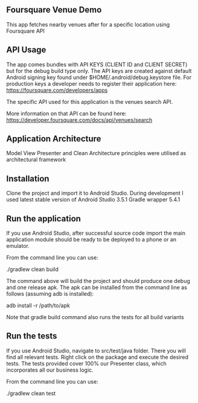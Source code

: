 Foursquare Venue Demo
------------------------------------------------
This app fetches nearby venues after for a specific location using Foursquare API

API Usage
------------------------------------------------
The app comes bundles with API KEYS (CLIENT ID and CLIENT SECRET) but for the debug build type only.
The API keys are created against default Android signing key found under $HOME/.android/debug.keystore
file. For production keys a developer needs to register their application here: https://foursquare.com/developers/apps

The specific API used for this application is the venues search API.

More information on that API can be found here: https://developer.foursquare.com/docs/api/venues/search

Application Architecture
------------------------------------------------
Model View Presenter and Clean Architecture principles were utilised as architectural framework

Installation
------------------------------------------------
Clone the project and import it to Android Studio.
During development I used latest stable version of Android Studio 3.5.1
Gradle wrapper 5.4.1

Run the application
------------------------------------------------
If you use Android Studio, after successful source code import the main application module should 
be ready to be deployed to a phone or an emulator. 

From the command line you can use:

./gradlew clean build

The command above will build the project and should produce one debug and one release apk. 
The apk can be installed from the command line as follows (assuming adb is installed):

adb install -r /path/to/apk

Note that gradle build command also runs the tests for all build variants

Run the tests
------------------------------------------------
If you use Android Studio, navigate to src/test/java folder. There you will find all relevant tests.
Right click on the package and execute the desired tests. The tests provided cover 100% our
Presenter class, which incorporates all our business logic.

From the command line you can use:

./gradlew clean test